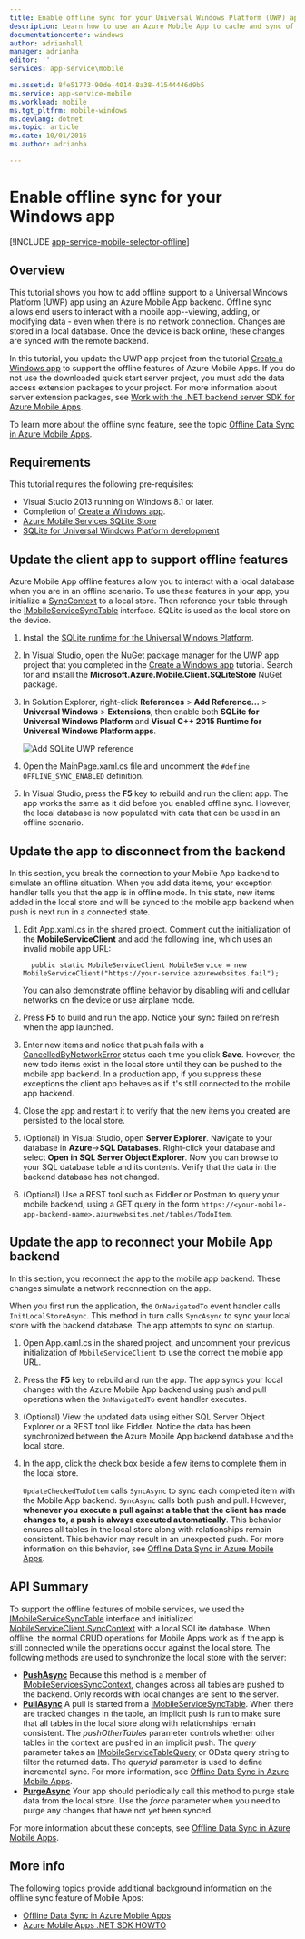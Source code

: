 ```yaml
---
title: Enable offline sync for your Universal Windows Platform (UWP) app with Mobile Apps| Microsoft Docs
description: Learn how to use an Azure Mobile App to cache and sync offline data in your Universal Windows Platform (UWP) app.
documentationcenter: windows
author: adrianhall
manager: adrianha
editor: ''
services: app-service\mobile

ms.assetid: 8fe51773-90de-4014-8a38-41544446d9b5
ms.service: app-service-mobile
ms.workload: mobile
ms.tgt_pltfrm: mobile-windows
ms.devlang: dotnet
ms.topic: article
ms.date: 10/01/2016
ms.author: adrianha

---
```

# Enable offline sync for your Windows app
[!INCLUDE [app-service-mobile-selector-offline](../../includes/app-service-mobile-selector-offline.md)]

## Overview
This tutorial shows you how to add offline support to a Universal Windows Platform (UWP) app using an Azure Mobile App
backend. Offline sync allows end users to interact with a mobile app--viewing, adding, or modifying data - even when
there is no network connection. Changes are stored in a local database. Once the device is back online, these changes
are synced with the remote backend.

In this tutorial, you update the UWP app project from the tutorial [Create a Windows app] to support the offline
features of Azure Mobile Apps. If you do not use the downloaded quick start server project, you must add the data access
extension packages to your project. For more information about server extension packages, see
[Work with the .NET backend server SDK for Azure Mobile Apps](app-service-mobile-dotnet-backend-how-to-use-server-sdk.md).

To learn more about the offline sync feature, see the topic [Offline Data Sync in Azure Mobile Apps].

## Requirements
This tutorial requires the following pre-requisites:

* Visual Studio 2013 running on Windows 8.1 or later.
* Completion of [Create a Windows app][create a windows app].
* [Azure Mobile Services SQLite Store][sqlite store nuget]
* [SQLite for Universal Windows Platform development](http://www.sqlite.org/downloads)

## Update the client app to support offline features
Azure Mobile App offline features allow you to interact with a local database when you are in an offline scenario. To use
these features in your app, you initialize a [SyncContext][synccontext] to a local store. Then reference your table through
the [IMobileServiceSyncTable][IMobileServiceSyncTable] interface. SQLite is used as the local store on the device.

1. Install the [SQLite runtime for the Universal Windows Platform](http://sqlite.org/2016/sqlite-uwp-3120200.vsix).
2. In Visual Studio, open the NuGet package manager for the UWP app project that you completed in the [Create a Windows app] tutorial.
    Search for and install the **Microsoft.Azure.Mobile.Client.SQLiteStore** NuGet package.
3. In Solution Explorer, right-click **References** > **Add Reference...** > **Universal Windows** > **Extensions**, then enable
    both **SQLite for Universal Windows Platform** and **Visual C++ 2015 Runtime for Universal Windows Platform apps**.
   
    ![Add SQLite UWP reference][1]
4. Open the MainPage.xaml.cs file and uncomment the `#define OFFLINE_SYNC_ENABLED` definition.
5. In Visual Studio, press the **F5** key to rebuild and run the client app. The app works the same as it did before you enabled
    offline sync. However, the local database is now populated with data that can be used in an offline scenario.

## <a name="update-sync"></a>Update the app to disconnect from the backend
In this section, you break the connection to your Mobile App backend to simulate an offline situation. When you add data items, your
exception handler tells you that the app is in offline mode. In this state, new items added in the local store and will be synced to
the mobile app backend when push is next run in a connected state.

1. Edit App.xaml.cs in the shared project. Comment out the initialization of the **MobileServiceClient** and add the following line,
   which uses an invalid mobile app URL:
   
         public static MobileServiceClient MobileService = new MobileServiceClient("https://your-service.azurewebsites.fail");
   
    You can also demonstrate offline behavior by disabling wifi and cellular networks on the device or use airplane mode.
2. Press **F5** to build and run the app. Notice your sync failed on refresh when the app launched.
3. Enter new items and notice that push fails with a [CancelledByNetworkError] status each time you click **Save**. However, the new
   todo items exist in the local store until they can be pushed to the mobile app backend.  In a production app, if you suppress these
   exceptions the client app behaves as if it's still connected to the mobile app backend.
4. Close the app and restart it to verify that the new items you created are persisted to the local store.
5. (Optional) In Visual Studio, open **Server Explorer**. Navigate to your database in **Azure**->**SQL Databases**. Right-click your
   database and select **Open in SQL Server Object Explorer**. Now you can browse to your SQL database table and its contents. Verify
   that the data in the backend database has not changed.
6. (Optional) Use a REST tool such as Fiddler or Postman to query your mobile backend, using a GET query in the
   form `https://<your-mobile-app-backend-name>.azurewebsites.net/tables/TodoItem`.

## <a name="update-online-app"></a>Update the app to reconnect your Mobile App backend
In this section, you reconnect the app to the mobile app backend. These changes simulate a network reconnection on the app.

When you first run the application, the `OnNavigatedTo` event handler calls `InitLocalStoreAsync`. This method in turn calls `SyncAsync` to sync your
local store with the backend database. The app attempts to sync on startup.

1. Open App.xaml.cs in the shared project, and uncomment your previous initialization of `MobileServiceClient` to use the correct the mobile app URL.
2. Press the **F5** key to rebuild and run the app. The app syncs your local changes with the Azure Mobile App backend using push and pull
   operations when the `OnNavigatedTo` event handler executes.
3. (Optional) View the updated data using either SQL Server Object Explorer or a REST tool like Fiddler. Notice the data has been synchronized
   between the Azure Mobile App backend database and the local store.
4. In the app, click the check box beside a few items to complete them in the local store.
   
   `UpdateCheckedTodoItem` calls `SyncAsync` to sync each completed item with the Mobile App backend. `SyncAsync` calls both push and pull. However,
   **whenever you execute a pull against a table that the client has made changes to, a push is always executed automatically**. This behavior ensures
   all tables in the local store along with relationships remain consistent. This behavior may result in an unexpected push.  For more information on
   this behavior, see [Offline Data Sync in Azure Mobile Apps].

## API Summary
To support the offline features of mobile services, we used the [IMobileServiceSyncTable] interface and initialized
[MobileServiceClient.SyncContext][synccontext] with a local SQLite database. When offline, the normal CRUD operations for Mobile Apps
work as if the app is still connected while the operations occur against the local store. The following methods are used to synchronize
the local store with the server:

* **[PushAsync]**
  Because this method is a member of [IMobileServicesSyncContext], changes across all tables are pushed to the backend. Only records with
  local changes are sent to the server.
* **[PullAsync]**
   A pull is started from a [IMobileServiceSyncTable]. When there are tracked changes in the table, an implicit push is run to make sure
   that all tables in the local store along with relationships remain consistent. The *pushOtherTables* parameter controls whether other
   tables in the context are pushed in an implicit push. The *query* parameter takes an [IMobileServiceTableQuery<T>][IMobileServiceTableQuery]
   or OData query string to filter the returned data. The *queryId* parameter is used to define incremental sync. For more information, see
   [Offline Data Sync in Azure Mobile Apps](app-service-mobile-offline-data-sync.md#how-sync-works).
* **[PurgeAsync]**
  Your app should periodically call this method to purge stale data from the local store. Use the *force* parameter when you need to purge
  any changes that have not yet been synced.

For more information about these concepts, see [Offline Data Sync in Azure Mobile Apps](app-service-mobile-offline-data-sync.md#how-sync-works).

## More info
The following topics provide additional background information on the offline sync feature of Mobile Apps:

* [Offline Data Sync in Azure Mobile Apps]
* [Azure Mobile Apps .NET SDK HOWTO][8]

<!-- Anchors. -->
[Update the app to support offline features]: #enable-offline-app
[Update the sync behavior of the app]: #update-sync
[Update the app to reconnect your Mobile Apps backend]: #update-online-app
[Next Steps]:#next-steps

<!-- Images -->
[1]: ./media/app-service-mobile-windows-store-dotnet-get-started-offline-data/app-service-mobile-add-reference-sqlite-dialog.png
[11]: ./media/app-service-mobile-windows-store-dotnet-get-started-offline-data/app-service-mobile-add-wp81-reference-sqlite-dialog.png
[13]: ./media/app-service-mobile-windows-store-dotnet-get-started-offline-data/cpu-architecture.png


<!-- URLs. -->
[Offline Data Sync in Azure Mobile Apps]: app-service-mobile-offline-data-sync.md
[create a windows app]: app-service-mobile-windows-store-dotnet-get-started.md
[SQLite for Windows 8.1]: http://go.microsoft.com/fwlink/?LinkID=716919
[SQLite for Windows Phone 8.1]: http://go.microsoft.com/fwlink/?LinkID=716920
[SQLite for Windows 10]: http://go.microsoft.com/fwlink/?LinkID=716921
[synccontext]: https://msdn.microsoft.com/library/azure/microsoft.windowsazure.mobileservices.mobileserviceclient.synccontext(v=azure.10).aspx
[sqlite store nuget]: https://www.nuget.org/packages/Microsoft.Azure.Mobile.Client.SQLiteStore/
[IMobileServiceSyncTable]: https://msdn.microsoft.com/library/azure/mt691742(v=azure.10).aspx
[IMobileServiceTableQuery]: https://msdn.microsoft.com/library/azure/dn250631(v=azure.10).aspx
[IMobileServicesSyncContext]: https://msdn.microsoft.com/library/azure/microsoft.windowsazure.mobileservices.sync.imobileservicesynccontext(v=azure.10).aspx
[MobileServicePushFailedException]: https://msdn.microsoft.com/library/azure/microsoft.windowsazure.mobileservices.sync.mobileservicepushfailedexception(v=azure.10).aspx
[Status]: https://msdn.microsoft.com/library/azure/microsoft.windowsazure.mobileservices.sync.mobileservicepushcompletionresult.status(v=azure.10).aspx
[CancelledByNetworkError]: https://msdn.microsoft.com/library/azure/microsoft.windowsazure.mobileservices.sync.mobileservicepushstatus(v=azure.10).aspx
[PullAsync]: https://msdn.microsoft.com/library/azure/mt667558(v=azure.10).aspx
[PushAsync]: https://msdn.microsoft.com/library/azure/microsoft.windowsazure.mobileservices.mobileservicesynccontextextensions.pushasync(v=azure.10).aspx
[PurgeAsync]: https://msdn.microsoft.com/library/azure/microsoft.windowsazure.mobileservices.sync.imobileservicesynctable.purgeasync(v=azure.10).aspx
[8]: app-service-mobile-dotnet-how-to-use-client-library.md
